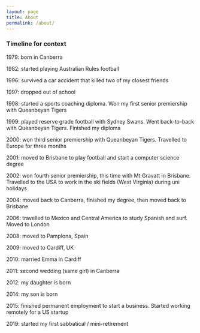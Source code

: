 ```yaml
---
layout: page
title: About
permalink: /about/
---
```



### Timeline for context

1979: born in Canberra

1982: started playing Australian Rules football

1996: survived a car accident that killed two of my closest friends

1997: dropped out of school

1998: started a sports coaching diploma. Won my first senior premiership with Queanbeyan Tigers

1999: played reserve grade football with Sydney Swans. Went back-to-back with Queanbeyan Tigers. Finished my diploma

2000: won third senior premiership with Queanbeyan Tigers. Travelled to Europe for three months

2001: moved to Brisbane to play football and start a computer science degree

2002: won fourth senior premiership, this time with Mt Gravatt in Brisbane. Travelled to the USA to work in the ski fields (West Virginia) during uni holidays

2004: moved back to Canberra, finished my degree, then moved back to Brisbane

2006: travelled to Mexico and Central America to study Spanish and surf. Moved to London

2008: moved to Pamplona, Spain

2009: moved to Cardiff, UK

2010: married Emma in Cardiff

2011: second wedding (same girl) in Canberra

2012: my daughter is born

2014: my son is born

2015: finished permanent employment to start a business. Started working remotely for a US startup

2019: started my first sabbatical / mini-retirement


